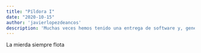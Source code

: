```yaml
---
title: "Píldora I"
date: "2020-10-15"
author: 'javierlopezdeancos'
description: 'Muchas veces hemos tenido una entrega de software y, generalmente, alguna de las partes sale maltrecha del trance.'
---
```


<span class="pill">La mierda siempre flota</span>
